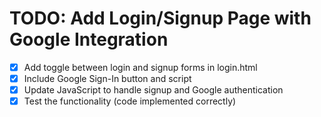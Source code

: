 # TODO: Add Login/Signup Page with Google Integration

- [x] Add toggle between login and signup forms in login.html
- [x] Include Google Sign-In button and script
- [x] Update JavaScript to handle signup and Google authentication
- [x] Test the functionality (code implemented correctly)
